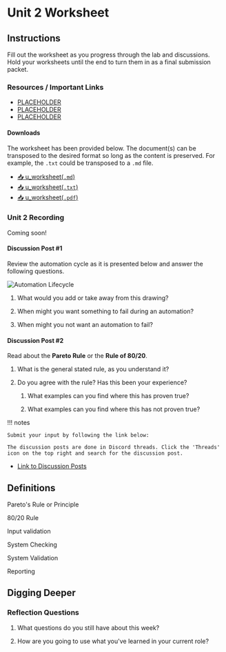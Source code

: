 # Unit 2 Worksheet

## Instructions

Fill out the worksheet as you progress through the lab and discussions.
Hold your worksheets until the end to turn them in as a final submission packet.

### Resources / Important Links

- [PLACEHOLDER](LINK_HERE)
- [PLACEHOLDER](LINK_HERE)
- [PLACEHOLDER](LINK_HERE)

#### Downloads

The worksheet has been provided below. The document(s) can be transposed to
the desired format so long as the content is preserved. For example, the `.txt`
could be transposed to a `.md` file.

- <a href="../../assets/pcae/downloads/u2/u2_worksheet.md.txt" target="_blank" download="u2_worksheet.md">📥 u_worksheet(`.md`)</a>
- <a href="../../assets/pcae/downloads/u2/u2_worksheet.txt" target="_blank" download>📥 u_worksheet(`.txt`)</a>
- <a href="../../assets/pcae/downloads/u2/u2_worksheet.pdf" target="_blank" download>📥 u_worksheet(`.pdf`)</a>

### Unit 2 Recording

Coming soon!

<!-- <iframe -->
<!--     style="width: 100%; height: 100%; border: none; -->
<!--     aspect-ratio: 16/9; border-radius: 1rem; background:black" -->
<!--     src="PLACEHOLDER: Unit Embed Link" -->
<!--     title="ProLUG Linux Automation Course - Unit 2 Lecture Recording" -->
<!--     frameborder="0" -->
<!--     allow="accelerometer; autoplay; clipboard-write; encrypted-media; gyroscope; picture-in-picture; web-share" -->
<!--     referrerpolicy="strict-origin-when-cross-origin" -->
<!--     allowfullscreen> -->
<!-- </iframe> -->

#### Discussion Post #1

Review the automation cycle as it is presented below and answer the following questions.

<img src="../../assets/pcae/images/u2/automation-lifecycle.png" alt="Automation Lifecycle" />


1. What would you add or take away from this drawing?

2. When might you want something to fail during an automation?

3. When might you not want an automation to fail?

#### Discussion Post #2

Read about the **Pareto Rule** or the **Rule of 80/20**.

1. What is the general stated rule, as you understand it?

2. Do you agree with the rule? Has this been your experience?

    1. What examples can you find where this has proven true?

    2. What examples can you find where this has not proven true?


!!! notes

    Submit your input by following the link below:

    The discussion posts are done in Discord threads. Click the 'Threads' icon on the top right and search for the discussion post.

- [Link to Discussion Posts](https://discord.com/channels/611027490848374811/1098309490681598072)

## Definitions

Pareto's Rule or Principle

80/20 Rule

Input validation

System Checking

System Validation

Reporting


## Digging Deeper

### Reflection Questions

1. What questions do you still have about this week?

2. How are you going to use what you've learned in your current role?

